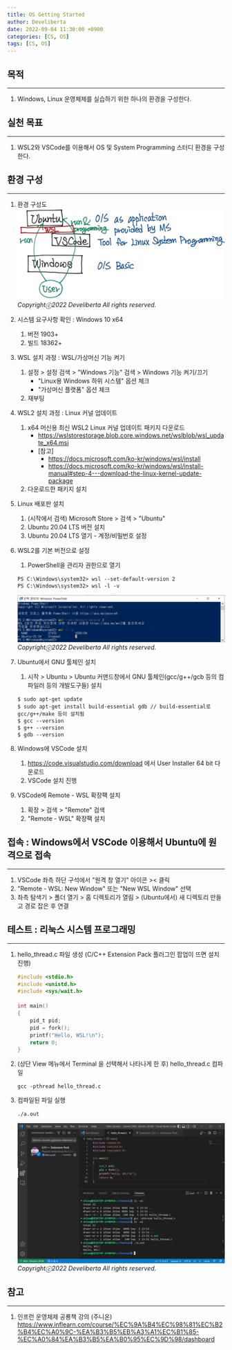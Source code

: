 ```yaml
---
title: OS Getting Started
author: Develiberta
date: 2022-09-04 11:30:00 +0900
categories: [CS, OS]
tags: [CS, OS]
---
```



## 목적
---
1. Windows, Linux 운영체제를 실습하기 위한 하나의 환경을 구성한다.

## 실천 목표
---
1. WSL2와 VSCode를 이용해서 OS 및 System Programming 스터디 환경을 구성한다.

## 환경 구성
---
1. 환경 구성도
	![deepops_test](/assets/img/illustrations/2022-09-04-os-getting-started-01.jpg)
	_Copyrightⓒ2022 Develiberta All rights reserved._

2. 시스템 요구사항 확인 : Windows 10 x64
	1. 버전 1903+
	2. 빌드 18362+

3. WSL 설치 과정 : WSL/가상머신 기능 켜기
	1. 설정 > 설정 검색 > "Windows 기능" 검색 > Windows 기능 켜기/끄기
		- "Linux용 Windows 하위 시스템" 옵션 체크
		- "가상머신 플랫폼" 옵션 체크
	2. 재부팅

4. WSL2 설치 과정 : Linux 커널 업데이트
	1. x64 머신용 최신 WSL2 Linux 커널 업데이트 패키지 다운로드
		- https://wslstorestorage.blob.core.windows.net/wslblob/wsl_update_x64.msi
		- [참고]
			- https://docs.microsoft.com/ko-kr/windows/wsl/install
			- https://docs.microsoft.com/ko-kr/windows/wsl/install-manual#step-4---download-the-linux-kernel-update-package
	2. 다운로드한 패키지 설치

5. Linux 배포판 설치
	1. (시작에서 검색) Microsoft Store > 검색 > "Ubuntu"
	2. Ubuntu 20.04 LTS 버전 설치
	3. Ubuntu 20.04 LTS 열기 - 계정/비밀번호 설정

6. WSL2를 기본 버전으로 설정
	1. PowerShell을 관리자 권한으로 열기
	```console
	PS C:\Windows\system32> wsl --set-default-version 2
	PS C:\Windows\system32> wsl -l -v
	```
	![deepops_test](/assets/img/illustrations/2022-09-04-os-getting-started-02.jpg)
	_Copyrightⓒ2022 Develiberta All rights reserved._

7. Ubuntu에서 GNU 툴체인 설치
	1. 시작 > Ubuntu > Ubuntu 커맨드창에서 GNU 툴체인(gcc/g++/gcb 등의 컴파일러 등의 개발도구들) 설치
	```console
	$ sudo apt-get update
	$ sudo apt-get install build-essential gdb // build-essential로 gcc/g++/make 등이 설치됨
	$ gcc --version
	$ g++ --version
	$ gdb --version
	```

8. Windows에 VSCode 설치
	1. https://code.visualstudio.com/download 에서 User Installer 64 bit 다운로드
	2. VSCode 설치 진행

9. VSCode에 Remote - WSL 확장팩 설치
	1. 확장 > 검색 > "Remote" 검색
	2. "Remote - WSL" 확장팩 설치

## 접속 : Windows에서 VSCode 이용해서 Ubuntu에 원격으로 접속
---
1. VSCode 좌측 하단 구석에서 "원격 창 열기" 아이콘 >< 클릭
2. "Remote - WSL: New Window" 또는 "New WSL Window" 선택
3. 좌측 탐색기 > 폴더 열기 > 홈 디렉토리가 열림 > (Ubuntu에서) 새 디렉토리 만들고 경로 잡은 후 연결

## 테스트 : 리눅스 시스템 프로그래밍
---
1. hello_thread.c 파일 생성 (C/C++ Extension Pack 플러그인 팝업이 뜨면 설치 진행)
	```c
	#include <stdio.h>
	#include <unistd.h>
	#include <sys/wait.h>
	
	int main()
	{
		pid_t pid;
		pid = fork();
		printf("Hello, WSL!\n");
		return 0;
	}
	```
2. (상단 View 메뉴에서 Terminal 을 선택해서 나타나게 한 후) hello_thread.c 컴파일
	```console
	gcc -pthread hello_thread.c
	```
3. 컴파일된 파일 실행
	```console
	./a.out
	```
	![deepops_test](/assets/img/illustrations/2022-09-04-os-getting-started-03.jpg)
	_Copyrightⓒ2022 Develiberta All rights reserved._

## 참고
---
1. 인프런 운영체제 공룡책 강의 (주니온)
	https://www.inflearn.com/course/%EC%9A%B4%EC%98%81%EC%B2%B4%EC%A0%9C-%EA%B3%B5%EB%A3%A1%EC%B1%85-%EC%A0%84%EA%B3%B5%EA%B0%95%EC%9D%98/dashboard